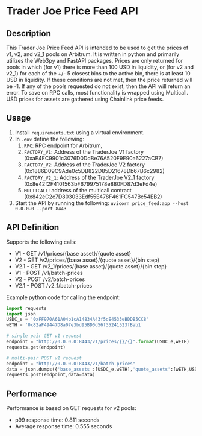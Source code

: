 # Trader Joe Price Feed API

## Description

This Trader Joe Price Feed API is intended to be used to get the prices of v1, v2, and v2_1 pools on Arbitrum. It is written in python and primarily utilizes the Web3py and FastAPI packages. Prices are only returned for pools in which (for v1) there is more than 100 USD in liquidity, or (for v2 and v2_1) for each of the +/- 5 closest bins to the active bin, there is at least 10 USD in liquidity. If these conditions are not met, then the price returned will be -1. If any of the pools requested do not exist, then the API will return an error. To save on RPC calls, most functionality is wrapped using Multicall. USD prices for assets are gathered using Chainlink price feeds.

## Usage

1. Install `requirements.txt` using a virtual environment.
2. In `.env` define the following: 
    1. `RPC`: RPC endpoint for Arbitrum, 
    2. `FACTORY_V1`: Address of the TraderJoe V1 factory (0xaE4EC9901c3076D0DdBe76A520F9E90a6227aCB7)
    3. `FACTORY_V2`: Address of the TraderJoe V2 factory (0x1886D09C9Ade0c5DB822D85D21678Db67B6c2982)
    4. `FACTORY_V2_1`: Address of the TraderJoe V2_1 factory (0x8e42f2F4101563bF679975178e880FD87d3eFd4e)
    5. `MULTICALL`: address of the multicall contract (0x842eC2c7D803033Edf55E478F461FC547Bc54EB2)
3. Start the API by running the following: `uvicorn price_feed:app --host 0.0.0.0 --port 8443`

## API Definition

Supports the following calls:
- V1 - GET /v1/prices/{base asset}/{quote asset}
- V2 - GET /v2/prices/{base asset}/{quote asset}/{bin step}
- V2.1 - GET /v2_1/prices/{base asset}/{quote asset}/{bin step}
- V1 - POST /v1/batch-prices
- V2 - POST /v2/batch-prices
- V2.1 - POST /v2_1/batch-prices

Example python code for calling the endpoint:

```python
import requests
import json
USDC_e = '0xFF970A61A04b1cA14834A43f5dE4533eBDDB5CC8' 
wETH = '0x82aF49447D8a07e3bd95BD0d56f35241523fBab1'

# single pair GET v1 request
endpoint = "http://0.0.0.0:8443/v1/prices/{}/{}".format(USDC_e,wETH)
requests.get(endpoint)

# multi-pair POST v1 request
endpoint = "http://0.0.0.0:8443/v1/batch-prices"
data = json.dumps({'base_assets':[USDC_e,wETH],'quote_assets':[wETH,USDC]})
requests.post(endpoint,data=data)
```

## Performance
Performance is based on GET requests for v2 pools:
- p99 response time: 0.811 seconds
- Average response time: 0.555 seconds

